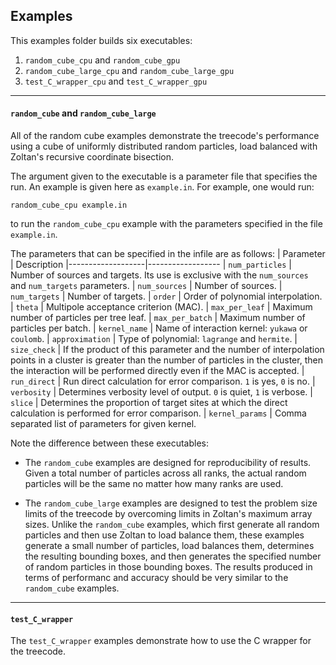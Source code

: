 Examples
--------

This examples folder builds six executables:

1. `random_cube_cpu` and `random_cube_gpu`
2. `random_cube_large_cpu` and `random_cube_large_gpu`
3. `test_C_wrapper_cpu` and `test_C_wrapper_gpu`

- - -

#### `random_cube` and `random_cube_large`

All of the random cube examples demonstrate the treecode's performance
using a cube of uniformly distributed random particles, load balanced
with Zoltan's recursive coordinate bisection.

The argument given to the executable is a parameter file that
specifies the run. An example is given here as `example.in`. For
example, one would run:

    random_cube_cpu example.in

to run the `random_cube_cpu` example with the parameters specified in
the file `example.in`.

The parameters that can be specified in the infile are as follows:
| Parameter         | Description
|-------------------|------------------
| `num_particles`   | Number of sources and targets. Its use is exclusive with the `num_sources` and `num_targets` parameters.
| `num_sources`     | Number of sources.
| `num_targets`     | Number of targets.
| `order`           | Order of polynomial interpolation. 
| `theta`           | Multipole acceptance criterion (MAC).
| `max_per_leaf`    | Maximum number of particles per tree leaf.
| `max_per_batch`   | Maximum number of particles per batch.
| `kernel_name`     | Name of interaction kernel: `yukawa` or `coulomb`.
| `approximation`   | Type of polynomial: `lagrange` and `hermite`. 
| `size_check`      | If the product of this parameter and the number of interpolation points in a cluster is greater than the number of particles in the cluster, then the interaction will be performed directly even if the MAC is accepted.
| `run_direct`      | Run direct calculation for error comparison. `1` is yes, `0` is no.
| `verbosity`       | Determines verbosity level of output. `0` is quiet, `1` is verbose.
| `slice`           | Determines the proportion of target sites at which the direct calculation is performed for error comparison.
| `kernel_params`   | Comma separated list of parameters for given kernel.

Note the difference between these executables:

- The `random_cube` examples are designed for reproducibility
of results. Given a total number of particles across all ranks, the
actual random particles will be the same no matter how many ranks
are used.

- The `random_cube_large` examples are designed to test the
problem size limits of the treecode by overcoming limits in Zoltan's
maximum array sizes. Unlike the `random_cube` examples, which first 
generate all random particles and then use Zoltan to load balance them,
these examples generate a small number of particles, load balances
them, determines the resulting bounding boxes, and then generates the
specified number of random particles in those bounding boxes. The results
produced in terms of performanc and accuracy should be very similar to
the `random_cube` examples.

- - -

#### `test_C_wrapper`

The `test_C_wrapper` examples demonstrate how to use the C
wrapper for the treecode.
